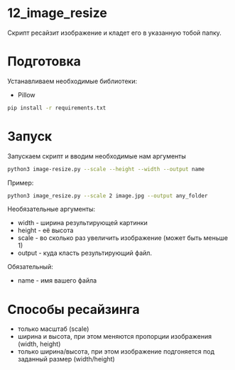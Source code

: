 # 12_image_resize

Скрипт ресайзит изображение и кладет его в указанную тобой папку. 

# Подготовка

Устанавливаем необходимые библиотеки:
- Pillow

```sh
pip install -r requirements.txt
```
# Запуск

Запускаем скрипт и вводим необходимые нам аргументы

```sh
python3 image-resize.py --scale --height --width --output name
```
Пример:

```sh
python3 image_resize.py --scale 2 image.jpg --output any_folder
```
Необязательные аргументы:

 - width - ширина результирующей картинки
 - height - её высота 
 - scale - во сколько раз увеличить изображение (может быть меньше 1)
 - output - куда класть результирующий файл.

Обязательный: 

 - name - имя вашего файла

# Способы ресайзинга

 - только масштаб (scale)
 - ширина и высота, при этом меняются пропорции изображения (width, height)
 - только ширина/высота, при этом изображение подгоняется под заданный размер (width/height)
